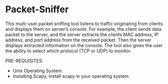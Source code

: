 # Packet-Sniffer


This multi-user packet sniffing tool listens to traffic originating from clients and displays them on server’s console. For example, the client sends data packet to the server, and the server extracts the clients MAC address, IP address, and port address from the received packet. Then the server displays extracted information on the console. The tool also gives the user the ability to select which protocol (TCP or UDP) to monitor.


PRE-REQUISITES:
- Unix Operating System.
- Installing Scapy, install scapy in your operating system.
